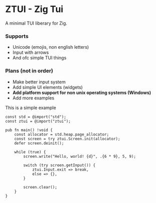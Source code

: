 # ZTUI - Zig Tui

A minimal TUI liberary for Zig.

### Supports

- Unicode (emojis, non english letters)
- Input with arrows
- And ofc simple TUI things

### Plans (not in order)

- Make better input system
- Add simple UI elements (widgets)
- **Add platform support for non unix operating systems (Windows)**
- Add more examples

This is a simple example

```zig
const std = @import("std");
const ztui = @import("ztui");

pub fn main() !void {
    const allocator = std.heap.page_allocator;
    const screen = try ztui.Screen.init(allocator);
    defer screen.deinit();

    while (true) {
        screen.write("Hello, world! {d}", .{6 * 9}, 5, 9);

        switch (try screen.getInput()) {
            ztui.Input.exit => break,
            else => {},
        }

        screen.clear();
    }
}
```
